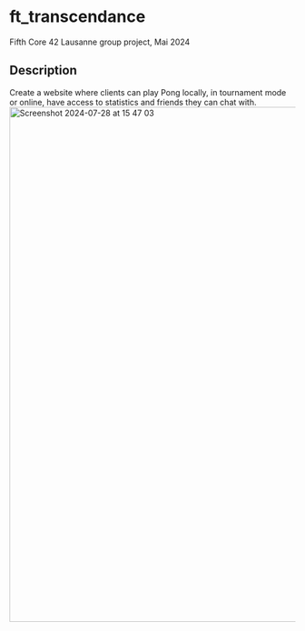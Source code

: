 # ft_transcendance
Fifth Core 42 Lausanne group project, Mai 2024
## Description
Create a website where clients can play Pong locally, in tournament mode or online, have access to statistics and friends they can chat with.
<img width="906" alt="Screenshot 2024-07-28 at 15 47 03" src="https://github.com/user-attachments/assets/1319d6bc-7dca-47ed-8a10-b13a1cf8ed4c">
